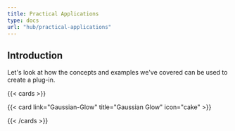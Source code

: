 ```yaml
---
title: Practical Applications
type: docs
url: "hub/practical-applications"
---
```


## Introduction

Let's look at how the concepts and examples we've covered can be used to create a plug-in. 

{{< cards >}}

{{< card link="Gaussian-Glow" title="Gaussian Glow" icon="cake" >}}

{{< /cards >}}